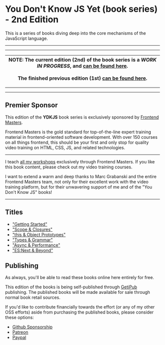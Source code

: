 # You Don't Know JS Yet (book series) - 2nd Edition

This is a series of books diving deep into the core mechanisms of the JavaScript language.

----
----

| NOTE: The current edition (2nd) of the book series is a *WORK IN PROGRESS*, and [can be found here](https://github.com/getify/You-Dont-Know-JS/tree/2nd-ed).<br><br>The finished previous edition (1st) [can be found here](https://github.com/getify/You-Dont-Know-JS/tree/1st-ed). |
| --- |

----
----

## Premier Sponsor

This edition of the **YDKJS** book series is exclusively sponsored by [Frontend Masters](https://frontendmasters.com).

Frontend Masters is the gold standard for top-of-the-line expert training material in frontend-oriented software development. With over 150 courses on all things frontend, this should be your first and only stop for quality video training on HTML, CSS, JS, and related technologies.

----

I teach [all my workshops](https://frontendmasters.com/kyle-simpson) exclusively through Frontend Masters. If you like this book content, please check out my video training courses.

I want to extend a warm and deep thanks to Marc Grabanski and the entire Frontend Masters team, not only for their excellent work with the video training platform, but for their unwavering support of me and of the "You Don't Know JS" books!

----

## Titles

* ["Getting Started"](https://github.com/getify/You-Dont-Know-JS/blob/2nd-ed/getting\%20started/README.md)
* ["Scope & Closures"](https://github.com/getify/You-Dont-Know-JS/blob/2nd-ed/scope\%20&\%20closures/README.md)
* ["this & Object Prototypes"](https://github.com/getify/You-Dont-Know-JS/blob/2nd-ed/this\%20&\%20object\%20prototypes/README.md)
* ["Types & Grammar"](https://github.com/getify/You-Dont-Know-JS/blob/2nd-ed/types\%20&\%20grammar/README.md)
* ["Async & Performance"](https://github.com/getify/You-Dont-Know-JS/blob/2nd-ed/async\%20&\%20performance/README.md)
* ["ES:Next & Beyond"](https://github.com/getify/You-Dont-Know-JS/blob/2nd-ed/esnext\%20&\%20beyond/README.md)

## Publishing

As always, you'll be able to read these books online here entirely for free.

This edition of the books is being self-published through [GetiPub](https://geti.pub) publishing. The published books will be made available for sale through normal book retail sources.

If you'd like to contribute financially towards the effort (or any of my other OSS efforts) aside from purchasing the published books, please consider these options:

* [Github Sponsorship](https://github.com/users/getify/sponsorship)
* [Patreon](https://www.patreon.com/getify)
* [Paypal](https://www.paypal.me/getify)
